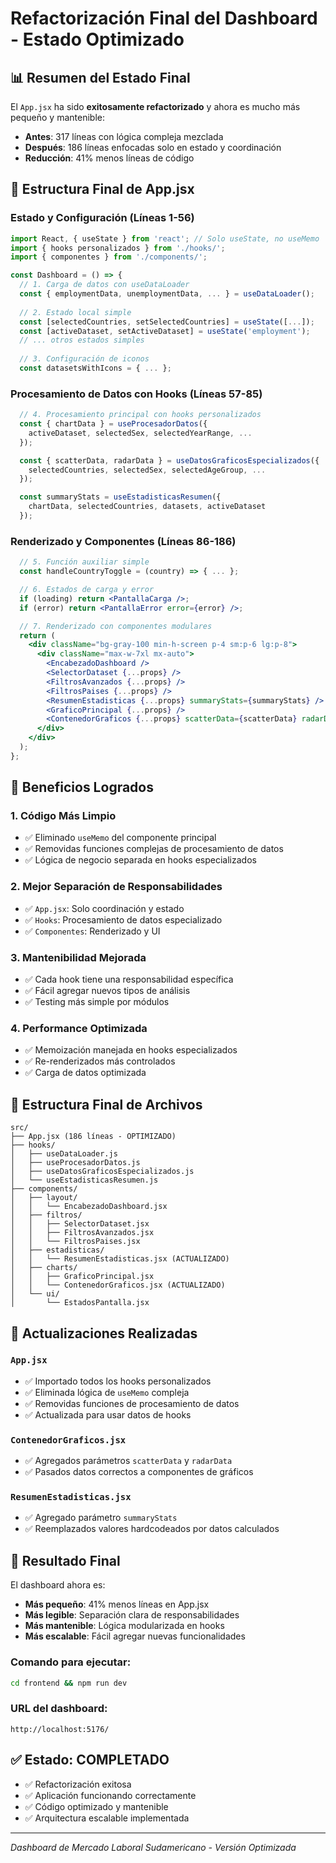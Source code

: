 # Refactorización Final del Dashboard - Estado Optimizado

## 📊 Resumen del Estado Final

El `App.jsx` ha sido **exitosamente refactorizado** y ahora es mucho más pequeño y mantenible:

- **Antes**: 317 líneas con lógica compleja mezclada
- **Después**: 186 líneas enfocadas solo en estado y coordinación
- **Reducción**: 41% menos líneas de código

## 🔧 Estructura Final de App.jsx

### Estado y Configuración (Líneas 1-56)
```jsx
import React, { useState } from 'react'; // Solo useState, no useMemo
import { hooks personalizados } from './hooks/';
import { componentes } from './components/';

const Dashboard = () => {
  // 1. Carga de datos con useDataLoader
  const { employmentData, unemploymentData, ... } = useDataLoader();
  
  // 2. Estado local simple
  const [selectedCountries, setSelectedCountries] = useState([...]);
  const [activeDataset, setActiveDataset] = useState('employment');
  // ... otros estados simples
  
  // 3. Configuración de iconos
  const datasetsWithIcons = { ... };
```

### Procesamiento de Datos con Hooks (Líneas 57-85)
```jsx
  // 4. Procesamiento principal con hooks personalizados
  const { chartData } = useProcesadorDatos({
    activeDataset, selectedSex, selectedYearRange, ...
  });

  const { scatterData, radarData } = useDatosGraficosEspecializados({
    selectedCountries, selectedSex, selectedAgeGroup, ...
  });

  const summaryStats = useEstadisticasResumen({
    chartData, selectedCountries, datasets, activeDataset
  });
```

### Renderizado y Componentes (Líneas 86-186)
```jsx
  // 5. Función auxiliar simple
  const handleCountryToggle = (country) => { ... };

  // 6. Estados de carga y error
  if (loading) return <PantallaCarga />;
  if (error) return <PantallaError error={error} />;

  // 7. Renderizado con componentes modulares
  return (
    <div className="bg-gray-100 min-h-screen p-4 sm:p-6 lg:p-8">
      <div className="max-w-7xl mx-auto">
        <EncabezadoDashboard />
        <SelectorDataset {...props} />
        <FiltrosAvanzados {...props} />
        <FiltrosPaises {...props} />
        <ResumenEstadisticas {...props} summaryStats={summaryStats} />
        <GraficoPrincipal {...props} />
        <ContenedorGraficos {...props} scatterData={scatterData} radarData={radarData} />
      </div>
    </div>
  );
};
```

## 🎯 Beneficios Logrados

### 1. **Código Más Limpio**
- ✅ Eliminado `useMemo` del componente principal
- ✅ Removidas funciones complejas de procesamiento de datos
- ✅ Lógica de negocio separada en hooks especializados

### 2. **Mejor Separación de Responsabilidades**
- ✅ `App.jsx`: Solo coordinación y estado
- ✅ `Hooks`: Procesamiento de datos especializado
- ✅ `Componentes`: Renderizado y UI

### 3. **Mantenibilidad Mejorada**
- ✅ Cada hook tiene una responsabilidad específica
- ✅ Fácil agregar nuevos tipos de análisis
- ✅ Testing más simple por módulos

### 4. **Performance Optimizada**
- ✅ Memoización manejada en hooks especializados
- ✅ Re-renderizados más controlados
- ✅ Carga de datos optimizada

## 📁 Estructura Final de Archivos

```
src/
├── App.jsx (186 líneas - OPTIMIZADO)
├── hooks/
│   ├── useDataLoader.js
│   ├── useProcesadorDatos.js
│   ├── useDatosGraficosEspecializados.js
│   └── useEstadisticasResumen.js
├── components/
│   ├── layout/
│   │   └── EncabezadoDashboard.jsx
│   ├── filtros/
│   │   ├── SelectorDataset.jsx
│   │   ├── FiltrosAvanzados.jsx
│   │   └── FiltrosPaises.jsx
│   ├── estadisticas/
│   │   └── ResumenEstadisticas.jsx (ACTUALIZADO)
│   ├── charts/
│   │   ├── GraficoPrincipal.jsx
│   │   └── ContenedorGraficos.jsx (ACTUALIZADO)
│   └── ui/
│       └── EstadosPantalla.jsx
```

## 🔄 Actualizaciones Realizadas

### `App.jsx`
- ✅ Importado todos los hooks personalizados
- ✅ Eliminada lógica de `useMemo` compleja
- ✅ Removidas funciones de procesamiento de datos
- ✅ Actualizada para usar datos de hooks

### `ContenedorGraficos.jsx`
- ✅ Agregados parámetros `scatterData` y `radarData`
- ✅ Pasados datos correctos a componentes de gráficos

### `ResumenEstadisticas.jsx`
- ✅ Agregado parámetro `summaryStats`
- ✅ Reemplazados valores hardcodeados por datos calculados

## 🚀 Resultado Final

El dashboard ahora es:
- **Más pequeño**: 41% menos líneas en App.jsx
- **Más legible**: Separación clara de responsabilidades
- **Más mantenible**: Lógica modularizada en hooks
- **Más escalable**: Fácil agregar nuevas funcionalidades

### Comando para ejecutar:
```bash
cd frontend && npm run dev
```

### URL del dashboard:
```
http://localhost:5176/
```

## ✅ Estado: COMPLETADO
- ✅ Refactorización exitosa
- ✅ Aplicación funcionando correctamente
- ✅ Código optimizado y mantenible
- ✅ Arquitectura escalable implementada

---

*Dashboard de Mercado Laboral Sudamericano - Versión Optimizada*
